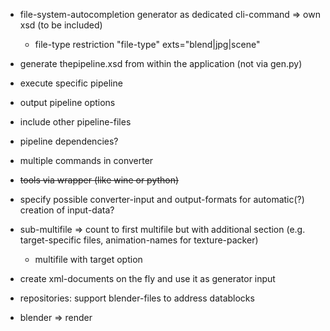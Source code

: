 * file-system-autocompletion generator as dedicated cli-command => own xsd (to be included)
  * file-type restriction "file-type" exts="blend|jpg|scene"
* generate thepipeline.xsd from within the application (not via gen.py)
* execute specific pipeline
* output pipeline options
* include other pipeline-files
* pipeline dependencies?
* multiple commands in converter
* ~~tools via wrapper (like wine or python)~~


* specify possible converter-input and output-formats for automatic(?) creation of input-data?

* sub-multifile => count to first multifile but with additional section (e.g. target-specific files, animation-names for texture-packer)
  * multifile with target option

* create xml-documents on the fly and use it as generator input

* repositories: support blender-files to address datablocks
* blender => render